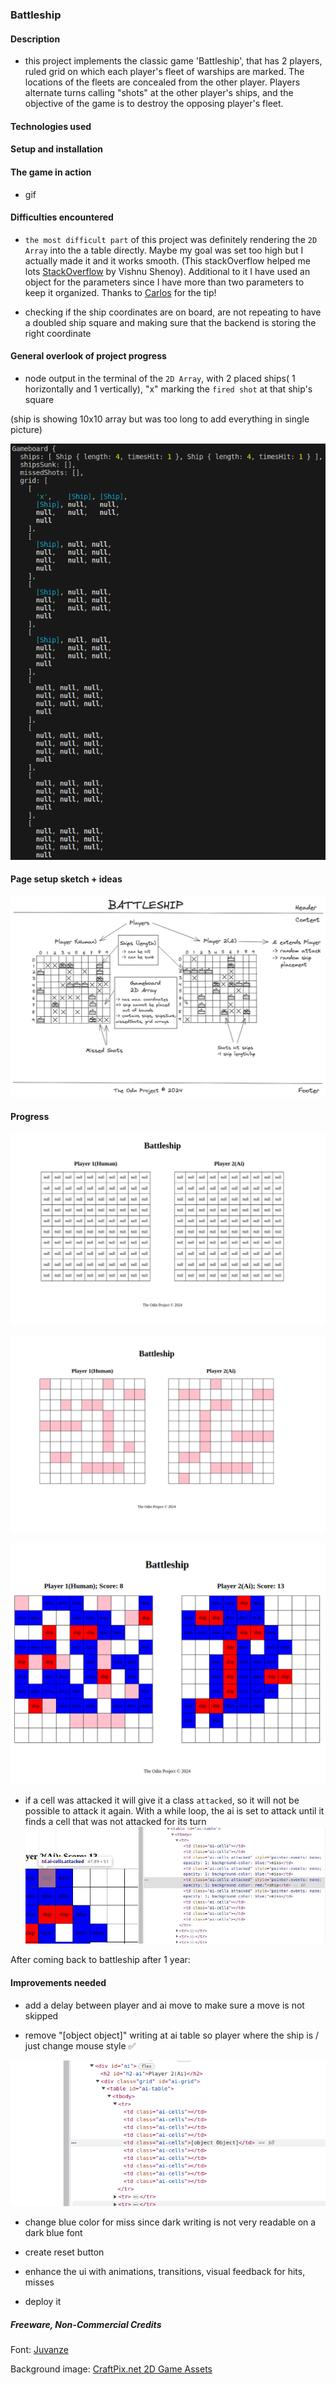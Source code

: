 ### Battleship

#### Description

- this project implements the classic game 'Battleship', that has 2 players, ruled grid on which each player's fleet of warships are marked. The locations of the fleets are concealed from the other player. Players alternate turns calling "shots" at the other player's ships, and the objective of the game is to destroy the opposing player's fleet.

#### Technologies used

#### Setup and installation

#### The game in action

- gif

#### Difficulties encountered

- `the most difficult part` of this project was definitely rendering the `2D Array` into the a table directly. Maybe my goal was set too high but I actually made it and it works smooth. (This stackOverflow helped me lots [StackOverflow](https://stackoverflow.com/questions/64284979/mapping-2d-array-javascript-into-html-table) by Vishnu Shenoy). Additional to it I have used an object for the parameters since I have more than two parameters to keep it organized. Thanks to [Carlos](https://github.com/bycdiaz) for the tip!

- checking if the ship coordinates are on board, are not repeating to have a doubled ship square and making sure that the backend is storing the right coordinate

#### General overlook of project progress

- node output in the terminal of the `2D Array`, with 2 placed ships( 1 horizontally and 1 vertically), "x" marking the `fired shot` at that ship's square

(ship is showing 10x10 array but was too long to add everything in single picture)

![Alt text](image-1.png)

#### Page setup sketch + ideas

![Alt text](image-4.png)

#### Progress

![Alt text](image-2.png)

![Alt text](image-5.png)

![Alt text](image-3.png)

- if a cell was attacked it will give it a class `attacked`, so it will not be possible to attack it again. With a while loop, the ai is set to attack until it finds a cell that was not attacked for its turn
  ![Alt text](image-6.png)

After coming back to battleship after 1 year:

#### Improvements needed

- add a delay between player and ai move to make sure a move is not skipped

- remove "[object object]" writing at ai table so player where the ship is / just change mouse style ✅

![alt text](image-7.png)

- change blue color for miss since dark writing is not very readable on a dark blue font

- create reset button

- enhance the ui with animations, transitions, visual feedback for hits, misses

- deploy it

##### Freeware, Non-Commercial Credits

Font: [Juvanze](https://www.fontspace.com/j-juvanze-font-f112038)

Background image: [CraftPix.net 2D Game Assets](https://opengameart.org/users/craftpixnet-2d-game-assets)

